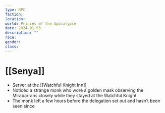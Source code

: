 ```yaml
---
type: NPC
faction: 
location: 
world: Princes of the Apocalypse
date: 2024-01-03
description: ""
race: 
gender: 
class:
---
```

# [[Senya]]

- Server at the [[Watchful Knight Inn]]
- Noticed a strange monk who wore a golden mask observing the Mirabarrans closely while they stayed at the Watchful Knight
- The monk left a few hours before the delegation set out and hasn’t been seen since